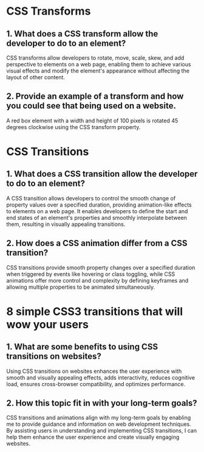 # CSS Transforms

## 1. What does a CSS transform allow the developer to do to an element?

CSS transforms allow developers to rotate, move, scale, skew, and add perspective to elements on a web page, enabling them to achieve various visual effects and modify the element's appearance without affecting the layout of other content.

## 2. Provide an example of a transform and how you could see that being used on a website.

A red box element with a width and height of 100 pixels is rotated 45 degrees clockwise using the CSS transform property.

# CSS Transitions

## 1. What does a CSS transition allow the developer to do to an element?

A CSS transition allows developers to control the smooth change of property values over a specified duration, providing animation-like effects to elements on a web page. It enables developers to define the start and end states of an element's properties and smoothly interpolate between them, resulting in visually appealing transitions.

## 2. How does a CSS animation differ from a CSS transition?

CSS transitions provide smooth property changes over a specified duration when triggered by events like hovering or class toggling, while CSS animations offer more control and complexity by defining keyframes and allowing multiple properties to be animated simultaneously.

# 8 simple CSS3 transitions that will wow your users

## 1. What are some benefits to using CSS transitions on websites?

Using CSS transitions on websites enhances the user experience with smooth and visually appealing effects, adds interactivity, reduces cognitive load, ensures cross-browser compatibility, and optimizes performance.

## 2. How this topic fit in with your long-term goals?


CSS transitions and animations align with my long-term goals by enabling me to provide guidance and information on web development techniques. By assisting users in understanding and implementing CSS transitions, I can help them enhance the user experience and create visually engaging websites.
